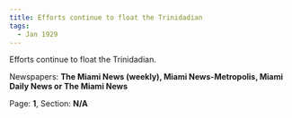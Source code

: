 ```yaml
---  
title: Efforts continue to float the Trinidadian  
tags:  
  - Jan 1929  
---  
```

  
Efforts continue to float the Trinidadian.  
  
Newspapers: **The Miami News (weekly), Miami News-Metropolis, Miami Daily News or The Miami News**  
  
Page: **1**, Section: **N/A** 
